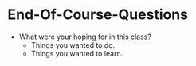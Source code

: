 # End-Of-Course-Questions

* What were your hoping for in this class?
  - Things you wanted to do.
  - Things you wanted to learn.
